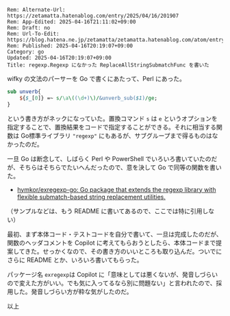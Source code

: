 ```header
Rem: Alternate-Url: https://zetamatta.hatenablog.com/entry/2025/04/16/201907
Rem: App-Edited: 2025-04-16T21:11:02+09:00
Rem: Draft: no
Rem: Url-To-Edit: https://blog.hatena.ne.jp/zetamatta/zetamatta.hatenablog.com/atom/entry/6802418398345605854
Rem: Published: 2025-04-16T20:19:07+09:00
Category: go
Updated: 2025-04-16T20:19:07+09:00
Title: regexp.Regexp になかった ReplaceAllStringSubmatchFunc を書いた
```
wifky の文法のパーサーを Go で書くにあたって、Perl にあった。

```perl
sub unverb{
    ${$_[0]} =~ s/\a\((\d+)\)/&unverb_sub($1)/ge;
}
```

という書き方がネックになっていた。置換コマンド `s` は `e` というオプションを指定することで、置換結果をコードで指定することができる。それに相当する関数は Go標準ライブラリ `"regexp"` にもあるが、サブグループまで得るものはなかったのだ。

一旦 Go は断念して、しばらく Perl や PowerShell でいろいろ書いていたのだが、そちらはそちらでたいへんだったので、意を決して Go で同等の関数を書いた。

- [hymkor/exregexp-go: Go package that extends the regexp library with flexible submatch-based string replacement utilities.](https://github.com/hymkor/exregexp-go)

（サンプルなどは、もう README に書いてあるので、ここでは特に引用しない）

最初、まず本体コード・テストコードを自分で書いて、一旦は完成したのだが、関数のヘッダコメントを Copilot に考えてもらおうとしたら、本体コードまで提案してきた。せっかくなので、その書き方のいいところも取り込んだ。ついでにさらに README とか、いろいろ書いてもらった。

パッケージ名 `exregexp`は Copilot に「意味としては悪くないが、発音しづらいので変えた方がいい。でも気に入ってるなら別に問題ない」と言われたので、採用した。発音しづらい方が粋な気がしたのだ。

以上
